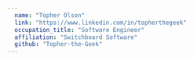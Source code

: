 ```yaml
---
  name: "Topher Olson"
  link: "https://www.linkedin.com/in/topherthegeek"
  occupation_title: "Software Engineer"
  affiliation: "Switchboard Software"
  github: "Topher-the-Geek"
---
```

